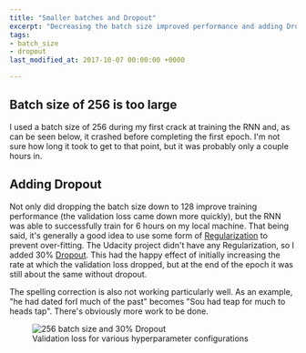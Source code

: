 ```yaml
---
title: "Smaller batches and Dropout"
excerpt: "Decreasing the batch size improved performance and adding Dropout helped even more."
tags:
- batch_size
- dropout
last_modified_at: 2017-10-07 00:00:00 +0000

---
```

## Batch size of 256 is too large

I used a batch size of 256 during my first crack at training the RNN and, as can be seen below, it crashed before completing the first epoch. I'm not sure how long it took to get to that point, but it was probably only a couple hours in.

## Adding Dropout

Not only did dropping the batch size down to 128 improve training performance (the validation loss came down more quickly), but the RNN was able to successfully train for 6 hours on my local machine. That being said, it's generally a good idea to use some form of [Regularization](https://en.wikipedia.org/wiki/Regularization_(mathematics)) to prevent over-fitting. The Udacity project didn't have any Regularization, so I added 30% [Dropout](https://en.wikipedia.org/wiki/Dropout_(neural_networks)). This had the happy effect of initially increasing the rate at which the validation loss dropped, but at the end of the epoch it was still about the same without dropout.

The spelling correction is also not working particularly well. As an example, "he had dated forI much of the past" becomes "Sou had teap for much to heads tap". There's obviously more work to be done.
<figure>
<img src="{{ site.baseurl }}/assets/images/batch256-and-dropout.png" alt="256 batch size and 30% Dropout"/>
<figcaption>Validation loss for various hyperparameter configurations</figcaption>
</figure>
